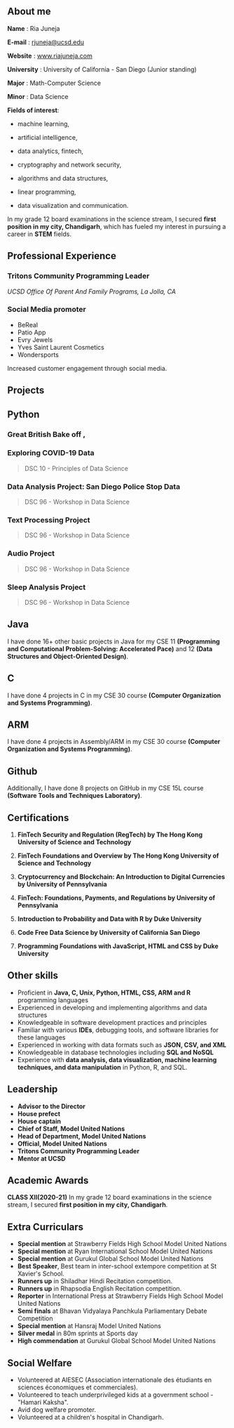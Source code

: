 
## About me <a id="about-me"></a> 

**Name** : Ria Juneja

**E-mail** :  rjuneja@ucsd.edu 

**Website** : www.riajuneja.com

**University** : University of California - San Diego (Junior standing)

**Major** : Math-Computer Science

**Minor** : Data Science

**Fields of interest**:
- machine learning,
  
- artificial intelligence,

- data analytics, fintech,
  
- cryptography and network security,
  
- algorithms and data structures,
  
- linear programming,
  
- data visualization and communication.

In my grade 12 board examinations in the science stream, I secured **first position in my city, Chandigarh**, which has fueled my interest in pursuing a career in **STEM** fields.


## Professional Experience <a id="prof"></a>

### Tritons Community Programming Leader
_UCSD Office Of Parent And Family Programs, La Jolla, CA_


### Social Media promoter
- BeReal
- Patio App
- Evry Jewels
- Yves Saint Laurent Cosmetics
- Wondersports

Increased customer engagement through social media.


## Projects <a id="projects"></a>

## Python 

### Great British Bake off ,
### Exploring COVID-19 Data
> DSC 10 - Principles of Data Science

### Data Analysis Project: San Diego Police Stop Data
> DSC 96 - Workshop in Data Science

### Text Processing Project
> DSC 96 - Workshop in Data Science

### Audio Project
> DSC 96 - Workshop in Data Science

### Sleep Analysis Project
> DSC 96 - Workshop in Data Science


## Java

I have done 16+ other basic projects in Java for my CSE 11 **(Programming and Computational Problem-Solving: Accelerated Pace)** and 12 **(Data Structures and Object-Oriented Design)**. 

## C

I have done 4 projects in C in my CSE 30 course **(Computer Organization and Systems Programming)**.

## ARM

I have done 4 projects in Assembly/ARM in my CSE 30 course **(Computer Organization and Systems Programming)**.

## Github

Additionally, I have done 8 projects on GitHub in my CSE 15L course **(Software Tools and Techniques Laboratory)**.

## Certifications <a id="certfifications"></a>


1. **FinTech Security and Regulation (RegTech) by The Hong Kong University of Science and Technology**

2. **FinTech Foundations and Overview by The Hong Kong University of Science and Technology**

3. **Cryptocurrency and Blockchain: An Introduction to Digital Currencies by University of Pennsylvania**

4. **FinTech: Foundations, Payments, and Regulations by University of Pennsylvania**

5. **Introduction to Probability and Data with R by Duke University**


6. **Code Free Data Science by University of California San Diego**

7. **Programming Foundations with JavaScript, HTML and CSS by Duke University**


## Other skills <a id="skills"></a>

- Proficient in **Java, C, Unix, Python, HTML, CSS, ARM and R** programming languages
- Experienced in developing and implementing algorithms and data structures
- Knowledgeable in software development practices and principles
- Familiar with various **IDEs**, debugging tools, and software libraries for these languages
- Experienced in working with data formats such as **JSON, CSV, and XML**
- Knowledgeable in database technologies including **SQL and NoSQL**
- Experience with **data analysis, data visualization, machine learning techniques, and data manipulation** in Python, R, and SQL.

## Leadership <a id="leadership"></a>

- **Advisor to the Director** 
- **House prefect**
- **House captain**
- **Chief of Staff, Model United Nations**
- **Head of Department,  Model United Nations**
- **Official,  Model United Nations** 
- **Tritons Community Programming Leader**
- **Mentor at UCSD**

## Academic Awards <a id="awards"></a>

**CLASS XII(2020-21)**
In my grade 12 board examinations in the science stream, I secured **first position in my city, Chandigarh**.

## Extra Curriculars <a id="EC"></a>

- **Special mention** at Strawberry Fields High School Model United Nations
- **Special mention** at Ryan International School Model United Nations
- **Special mention** at Gurukul Global School Model United Nations
- **Best Speaker**, Best team in inter-school extempore competition at St Xavier's School.
- **Runners up** in Shiladhar Hindi Recitation competition.
- **Runners up** in Rhapsodia English Recitation competition.
- **Reporter** in International Press at Strawberry Fields High School Model United Nations
- **Semi finals** at Bhavan Vidyalaya Panchkula Parliamentary Debate Competition
- **Special mention** at Hansraj Model United Nations
- **Silver medal** in 80m sprints at Sports day
- **High commendation** at Gurukul Global School Model United Nations

## Social Welfare <a id="sw"></a>

- Volunteered at AIESEC (Association internationale des étudiants en sciences économiques et commerciales).
- Volunteered to teach underprivileged kids at a government school - "Hamari Kaksha".
- Avid dog welfare promoter.
- Volunteered at a children's hospital in Chandigarh.
